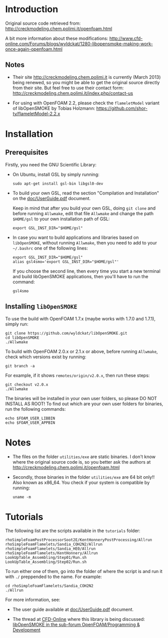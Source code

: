 # Introduction

Original source code retrieved from: http://creckmodeling.chem.polimi.it/openfoam.html

A bit more information about these modifications: http://www.cfd-online.com/Forums/blogs/wyldckat/1280-libopensmoke-making-work-once-again-openfoam.html

## Notes

*   Their site http://creckmodeling.chem.polimi.it is currently (March 2013) being renewed, so you might be able to get the original source directly from their site. But feel free to use their contact form: http://creckmodeling.chem.polimi.it/index.php/contact-us

*   For using with OpenFOAM 2.2, please check the `flameletModel` variant of libOpenSMOKE by Tobias Holzmann: https://github.com/shor-ty/flameletModel-2.2.x

# Installation
## Prerequisites
Firstly, you need the GNU Scientific Library:

*   On Ubuntu, install GSL by simply running:

        sudo apt-get install gsl-bin libgsl0-dev

*   To build your own GSL, read the section "Compilation and Installation" on the [doc/UserGuide.pdf](libOpenSMOKE/blob/master/doc/UserGuide.pdf?raw=true "User Guide") document.

    Keep in mind that after you build your own GSL, doing `git clone` and before running `Allwmake`, edit that file `Allwmake` and change the path `$HOME/gsl` to your own installation path of GSL:

        export GSL_INST_DIR="$HOME/gsl"

*   In case you want to build applications and libraries based on `libOpenSMOKE`, without running `Allwmake`, then you need to add to your `~/.bashrc` one of the following lines:

        export GSL_INST_DIR="$HOME/gsl"
        alias gsl4smo='export GSL_INST_DIR="$HOME/gsl"'

    If you choose the second line, then every time you start a new terminal and build libOpenSMOKE applications, then you'll have to run the command:

        gsl4smo

## Installing `libOpenSMOKE`
To use the build with OpenFOAM 1.7.x (maybe works with 1.7.0 and 1.7.1), simply run:

    git clone https://github.com/wyldckat/libOpenSMOKE.git
    cd libOpenSMOKE
    ./Allwmake

To build with OpenFOAM 2.0.x or 2.1.x or above, before running `Allwmake`, check which versions exist by running:

    git branch -a

For example, if it shows `remotes/origin/v2.0.x`, then run these steps:

    git checkout v2.0.x
    ./Allwmake

The binaries will be installed in your own user folders, so please DO NOT INSTALL AS ROOT! To find out which are your own user folders for binaries, run the following commands:

    echo $FOAM_USER_LIBBIN
    echo $FOAM_USER_APPBIN

# Notes
*   The files on the folder `utilities/exe` are static binaries. I don't know where the original source code is, so you better ask the authors at http://creckmodeling.chem.polimi.it/openfoam.html

*   Secondly, those binaries in the folder `utilities/exe` are 64 bit only!! Also known as x86_64. You check if your system is compatible by running:

        uname -m

# Tutorials

The following list are the scripts available in the `tutorials` folder:

    rhoSimpleFoamPostProcessorSoot2E/KentHonneryPostProcessing/Allrun
    rhoSimpleFoamFlamelets/Sandia_COH2N2/Allrun
    rhoSimpleFoamFlamelets/Sandia_HE0/Allrun
    rhoSimpleFoamFlamelets/KentHonnery/Allrun
    LookUpTable_Assembling/Step01/Run.sh
    LookUpTable_Assembling/Step02/Run.sh

To run either one of them, go into the folder of where the script is and run it with `./` preppended to the name. For example:

    cd rhoSimpleFoamFlamelets/Sandia_COH2N2
    ./Allrun

For more information, see:
*   The user guide available at [doc/UserGuide.pdf](libOpenSMOKE/blob/master/doc/UserGuide.pdf?raw=true "User Guide") document.

*   The thread at [CFD-Online](http://www.cfd-online.com) where this library is being discussed: [libOpenSMOKE in the sub-forum OpenFOAM/Programming & Development](http://www.cfd-online.com/Forums/openfoam-programming-development/99645-libopensmoke.html)
